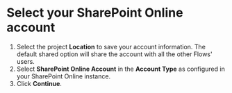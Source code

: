 # Select your SharePoint Online account

1. Select the project **Location** to save your account information. The default shared option will share the account with all the other Flows' users.
2. Select **SharePoint Online Account** in the **Account Type** as configured in your SharePoint Online instance.
3. Click **Continue**.
